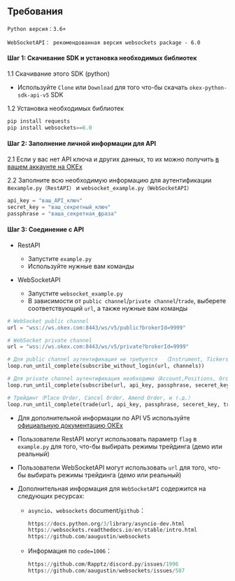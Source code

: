 ## Требования

`Python версия：3.6+`

`WebSocketAPI： рекомендованная версия websockets package - 6.0`

#### Шаг 1: Скачивание SDK и установка необходимых библиотек

1.1 Скачивание этого SDK (python)

- Используйте `Clone` или `Download` для того что-бы скачать `okex-python-sdk-api-v5` SDK  

1.2 Установка необходимых библиотек

```python
pip install requests
pip install websockets==6.0
```

#### Шаг 2: Заполнение личной информации для API

2.1 Если у вас нет API ключа и других данных, то их можно получить [в вашем аккаунте на ОКЕх](https://www.okex.com/account/users/myApi) 

2.2 Заполните всю необходимую информацию для аутентификации в`example.py（RestAPI）` и `websocket_example.py（WebSocketAPI）`

```python 
api_key = "ваш_API_ключ"
secret_key = "ваш_секретный_ключ"
passphrase = "ваша_секретная_фраза"
```

#### Шаг 3: Соединение с API

- RestAPI
  - Запустите `example.py`
  - Используйте нужные вам команды

- WebSocketAPI
  - Запустите `websocket_example.py`
  - В зависимости от `public channel`/`private channel`/`trade`, выберете соответствующий `url`, а также нужные вам команды

```python 
# WebSocket public channel
url = "wss://ws.okex.com:8443/ws/v5/public?brokerId=9999"

# WebSocket private channel
url = "wss://ws.okex.com:8443/ws/v5/private?brokerId=9999"
```

```Python
# Для public channel аутентификация не требуется  （Instrument, Tickers, Index, Mark price, Order Book, Funding rate, и т.д.）
loop.run_until_complete(subscribe_without_login(url, channels))

# Для private channel аутентификация необходимa（Account,Positions, Order, и т.д.）
loop.run_until_complete(subscribe(url, api_key, passphrase, seceret_key, channels))

# Трейдинг（Place Order, Cancel Order, Amend Order, и т.д.）
loop.run_until_complete(trade(url, api_key, passphrase, seceret_key, trade_param))
```

- Для дополнительной информации по API V5 используйте [официальную документацию ОКЕх](https://www.okex.com/docs-v5/en/)

- Пользователи RestAPI могут использовать параметр `flag` в `example.py` для того, что-бы выбирать режимы трейдинга (демо или реальный)

- Пользователи WebSocketAPI могут использовать `url` для того, что-бы выбирать режимы трейдинга (демо или реальный)

- Дополнительная информация для `WebSocketAPI` содержится на следующих ресурсах:

  - `asyncio`、`websockets` document/`github`：

    ```python 
    https://docs.python.org/3/library/asyncio-dev.html
    https://websockets.readthedocs.io/en/stable/intro.html
    https://github.com/aaugustin/websockets
    ```

  - Информация по `code=1006`：

    ```python 
    https://github.com/Rapptz/discord.py/issues/1996
    https://github.com/aaugustin/websockets/issues/587
    ```
